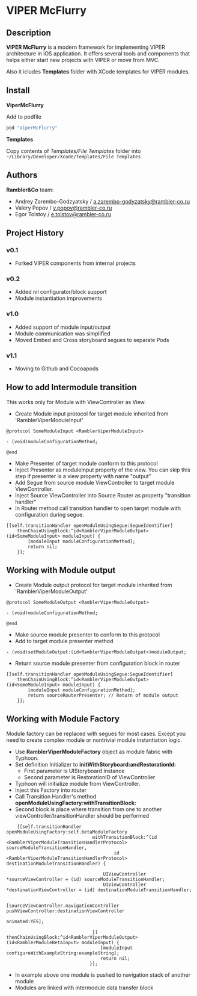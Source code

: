 # VIPER McFlurry

## Description

**VIPER McFlurry** is a modern framework for implementing VIPER architecture in iOS application. It offers several tools and components that helps either start new projects with VIPER or move from MVC.

Also it icludes **Templates** folder with XCode templates for VIPER modules.

## Install

**ViperMcFlurry**

Add to podfile

```ruby
pod "ViperMcFlurry"
```

**Templates**

Copy contents of *Templates/File Templates* folder into `~/Library/Developer/Xcode/Templates/File Templates`


## Authors

**Rambler&Co** team:

- Andrey Zarembo-Godzyatsky / a.zarembo-godyzatsky@rambler-co.ru
- Valery Popov / v.popov@rambler-co.ru
- Egor Tolstoy / e.tolstoy@rambler-co.ru

## Project History

### v0.1

- Forked VIPER components from internal projects

### v0.2 
- Added nil configurator/block support
- Module instantiation improvements

### v1.0 

- Added support of module input/output
- Module communication was simplified
- Moved Embed and Cross storyboard segues to separate Pods

### v1.1

- Moving to Github and Cocoapods


## How to add Intermodule transition ##

This works only for Module with ViewController as View.

- Create Module input protocol for target module inherited from 'RamblerViperModuleInput'

```
@protocol SomeModuleInput <RamblerViperModuleInput>

- (void)moduleConfigurationMethod;
		
@end
```    

- Make Presenter of target module conform to this protocol
- Inject Presenter as moduleInput property of the view. You can skip this step if presenter is a view property with name "output"
- Add Segue from source module ViewController to target module ViewController. 
- Inject Source ViewController into Source Router as property "transition handler"
- In Router method call transition handler to open target module with configuration during segue.

```
[[self.transitionHandler openModuleUsingSegue:SegueIdentifier]
	thenChainUsingBlock:^id<RamblerViperModuleOutput>(id<SomeModuleInput> moduleInput) {
		[moduleInput moduleConfigurationMethod];
		return nil;
	}];

```

## Working with Module output ##

- Create Module output protocol for target module inherited from 'RamblerViperModuleOutput'

```
@protocol SomeModuleOutput <RamblerViperModuleOutput>

- (void)moduleConfigurationMethod;
		
@end
```    
- Make source module presenter to conform to this protocol
- Add to target module presenter method 

```
- (void)setModuleOutput:(id<RamblerViperModuleOutput>)moduleOutput;
```

- Return source module presenter from configuration block in router

```
[[self.transitionHandler openModuleUsingSegue:SegueIdentifier]
	thenChainUsingBlock:^id<RamblerViperModuleOutput>(id<SomeModuleInput> moduleInput) {
		[moduleInput moduleConfigurationMethod];
		return sourceRouterPresenter; // Return of module output
	}];

```

## Working with Module Factory ##

Module factory can be replaced with segues for most cases. Except you need to create complex module or nontrivial module instantiation logic.

- Use **RamblerViperModuleFactory** object as module fabric with Typhoon.
- Set definition Initializer to **initWithStoryboard:andRestorationId:**
    - First parameter is UIStoryboard instance
    - Second parameter is RestorationID of ViewController
- Typhoon will initialize module from ViewController.
- Inject this Factory into router
- Call Transition Handler's method **openModuleUsingFactory:withTransitionBlock:**
- Second block is place where transition from one to another viewController/transitionHandler should be performed
```
    [[self.transitionHandler openModuleUsingFactory:self.betaModuleFactory
                                withTransitionBlock:^(id <RamblerViperModuleTransitionHandlerProtocol> sourceModuleTransitionHandler,
                                        id <RamblerViperModuleTransitionHandlerProtocol> destinationModuleTransitionHandler) {

                                    UIViewController *sourceViewController = (id) sourceModuleTransitionHandler;
                                    UIViewController *destinationViewController = (id) destinationModuleTransitionHandler;

                                    [sourceViewController.navigationController pushViewController:destinationViewController
                                                                                         animated:YES];

                                }] thenChainUsingBlock:^id<RamblerViperModuleOutput>(id<RamblerModuleBetaInput> moduleInput) {
                                   [moduleInput configureWithExampleString:exampleString];
                                   return nil;
                               }];
```
- In example above one module is pushed to navigation stack of another module
- Modules are linked with intermodule data transfer block